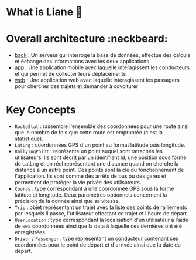 
# What is Liane :seedling:

# Overall architecture :neckbeard:

- [back](back/README.md) : Un serveur qui interroge la base de données, effectue des calculs et échange des informations avec les deux applications
- [app](app/README.md) : Une application mobile avec laquelle interagissent les conducteurs et qui permet de collecter leurs déplacements
- [web](web/README.md) : Une application web avec laquelle interagissent les passagers pour chercher des trajets et demander à covoiturer

# Key Concepts

- `RouteStat` : rassemble l'ensemble des coordonnées pour une route ainsi que le nombre de fois que cette route est empruntée (c'est la statistique).
- `LatLng` : coordonnées GPS d'un point au format latitude puis longitude.
- `RallyingPoint` : représente un point auquel sont rattachés les utilisateurs. Ils sont décrit par un identifiant Id, une position sous forme de LatLng et un réel représentant une distance quand on cherche la distance à un autre point. Ces points sont la clé du fonctionnement de l'application. Ils sont comme des arrêts de bus ou des gares et permettent de protéger la vie privée des utilisateurs.
- `Coords` : type correspondant à une coordonnée GPS sous la forme latitute et longitude. Deux paramètres optionnels concernent la précision de la donnée ainsi que sa vitesse.
- `Trip` : objet représentant un trajet avec la liste des points de ralliements par lesquels il passe, l'utilisateur effectant ce trajet et l'heure de départ.
- `UserLocation` : type correspondant la localisation d'un utilisateur à l'aide de ses coordonnées ainsi que la data à laquelle ces dernières ont été enregistrées.
- `Driver` / `Passenger` : type représentant un conducteur contenant ses coordonnées pour le point de départ et d'arrivée ainsi que la date de départ.
